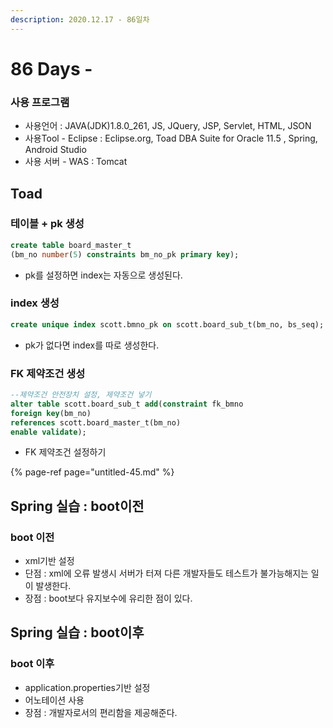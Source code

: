 ```yaml
---
description: 2020.12.17 - 86일차
---
```


# 86 Days -

### 사용 프로그램

* 사용언어 : JAVA\(JDK\)1.8.0\_261, JS, JQuery, JSP, Servlet, HTML, JSON
* 사용Tool  - Eclipse : Eclipse.org, Toad DBA Suite for Oracle 11.5 , Spring, Android Studio
* 사용 서버 - WAS : Tomcat

## Toad

### 테이블 + pk 생성

```sql
create table board_master_t
(bm_no number(5) constraints bm_no_pk primary key);
```

* pk를 설정하면 index는 자동으로 생성된다.

### index 생성

```sql
create unique index scott.bmno_pk on scott.board_sub_t(bm_no, bs_seq);
```

* pk가 없다면 index를 따로 생성한다.

### FK 제약조건 생성

```sql
--제약조건 안전장치 설정, 제약조건 넣기
alter table scott.board_sub_t add(constraint fk_bmno
foreign key(bm_no)
references scott.board_master_t(bm_no)
enable validate);
```

* FK 제약조건 설정하기

{% page-ref page="untitled-45.md" %}

## Spring 실습 : boot이전

### boot 이전

* xml기반 설정
* 단점 : xml에 오류 발생시 서버가 터져 다른 개발자들도 테스트가 불가능해지는 일이 발생한다.
* 장점 : boot보다 유지보수에 유리한 점이 있다.

## Spring 실습 : boot이후

### boot 이후

* application.properties기반 설정
* 어노테이션 사용
* 장점 : 개발자로서의 편리함을 제공해준다.

